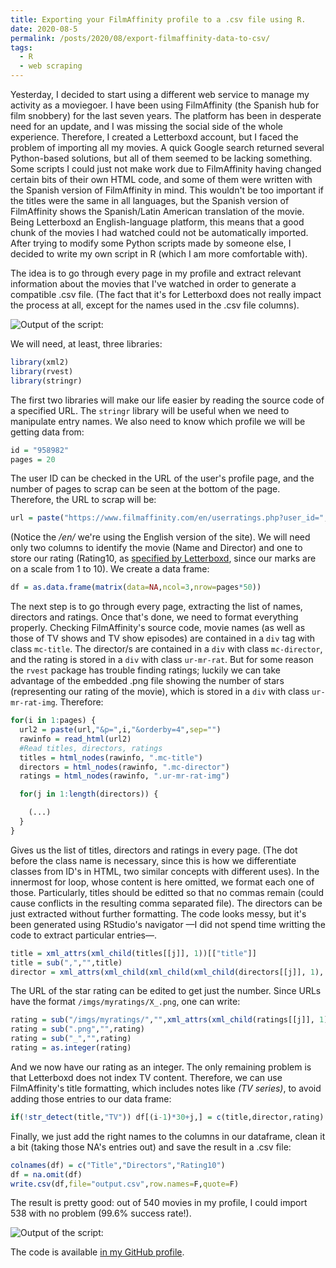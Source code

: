 ```yaml
---
title: Exporting your FilmAffinity profile to a .csv file using R.
date: 2020-08-5
permalink: /posts/2020/08/export-filmaffinity-data-to-csv/
tags:
  - R
  - web scraping
---
```

Yesterday, I decided to start using a different web service to manage my activity as a moviegoer. I have been using FilmAffinity (the Spanish hub for film snobbery) for the last seven years. The platform has been in desperate need for an update, and I was missing the social side of the whole experience. Therefore, I created a Letterboxd account, but I faced the problem of importing all my movies. A quick Google search returned several Python-based solutions, but all of them seemed to be lacking something. Some scripts I could just not make work due to FilmAffinity having changed certain bits of their own HTML code, and some of them were written with the Spanish version of FilmAffinity in mind. This wouldn't be too important if the titles were the same in all languages, but the Spanish version of FilmAffinity shows the Spanish/Latin American translation of the movie. Being Letterboxd an English-language platform, this means that a good chunk of the movies I had watched could not be automatically imported. After trying to modify some Python scripts made by someone else, I decided to write my own script in R (which I am more comfortable with).

The idea is to go through every page in my profile and extract relevant information about the movies that I've watched in order to generate a compatible .csv file. (The fact that it's for Letterboxd does not really impact the process at all, except for the names used in the .csv file columns).

![Output of the script:](https://github.com/malmriv/malmriv.github.io/blob/master/_posts/images/outputfile.png?raw=true)

We will need, at least, three libraries:

```r
library(xml2)
library(rvest)
library(stringr)
```

The first two libraries will make our life easier by reading the source code of a specified URL. The `stringr` library will be useful when we need to manipulate entry names. We also need to know which profile we will be getting data from:

```r
id = "958982"
pages = 20
```
The user ID can be checked in the URL of the user's profile page, and the number of pages to scrap can be seen at the bottom of the page. Therefore, the URL to scrap will be:

```r
url = paste("https://www.filmaffinity.com/en/userratings.php?user_id=",id,sep="")
```
(Notice the */en/* we're using the English version of the site). We will need only two columns to identify the movie (Name and Director) and one to store our rating (Rating10, as [specified by Letterboxd](https://letterboxd.com/about/importing-data/), since our marks are on a scale from 1 to 10). We create a data frame:

```r
df = as.data.frame(matrix(data=NA,ncol=3,nrow=pages*50))
```

The next step is to go through every page, extracting the list of names, directors and ratings. Once that's done, we need to format everything properly. Checking FilmAffinity's source code, movie names (as well as those of TV shows and TV show episodes) are contained in a `div` tag with class `mc-title`. The director/s are contained in a `div` with class `mc-director`, and the rating is stored in a `div` with class `ur-mr-rat`. But for some reason  the `rvest` package has trouble finding ratings; luckily we can take advantage of the embedded .png file showing the number of stars (representing our rating of the movie), which is stored in a `div` with class `ur-mr-rat-img`. Therefore:
 
```r
for(i in 1:pages) {
  url2 = paste(url,"&p=",i,"&orderby=4",sep="")
  rawinfo = read_html(url2)
  #Read titles, directors, ratings
  titles = html_nodes(rawinfo, ".mc-title")
  directors = html_nodes(rawinfo, ".mc-director")
  ratings = html_nodes(rawinfo, ".ur-mr-rat-img")

  for(j in 1:length(directors)) {

    (...)
  }
}
```

Gives us the list of titles, directors and ratings in every page. (The dot before the class name is necessary, since this is how we differentiate classes from ID's in HTML, two similar concepts with different uses). In the innermost for loop, whose content is here omitted, we format each one of those. Particularly, titles should be editted so that no commas remain (could cause conflicts in the resulting comma separated file). The directors can be just extracted without further formatting. The code looks messy, but it's been generated using RStudio's navigator —I did not spend time writting the code to extract particular entries—.

```r
title = xml_attrs(xml_child(titles[[j]], 1))[["title"]]
title = sub(",","",title)
director = xml_attrs(xml_child(xml_child(xml_child(directors[[j]], 1), 1), 1))[["title"]]
```

The URL of the star rating can be edited to get just the number. Since URLs have the format `/imgs/myratings/X_.png`, one can write:

```r
rating = sub("/imgs/myratings/","",xml_attrs(xml_child(ratings[[j]], 1))[["src"]])
rating = sub(".png","",rating)
rating = sub("_","",rating)
rating = as.integer(rating)
```

And we now have our rating as an integer. The only remaining problem is that Letterboxd does not index TV content. Therefore, we can use FilmAffinity's title formatting, which includes notes like *(TV series)*, to avoid adding those entries to our data frame:

```r
if(!str_detect(title,"TV")) df[(i-1)*30+j,] = c(title,director,rating)
```

Finally, we just add the right names to the columns in our dataframe, clean it a bit (taking those NA's entries out) and save the result in a .csv file:

```r
colnames(df) = c("Title","Directors","Rating10")
df = na.omit(df)
write.csv(df,file="output.csv",row.names=F,quote=F)
```

The result is pretty good: out of 540 movies in my profile, I could import 538 with no problem (99.6% success rate!).

![Output of the script:](https://github.com/malmriv/malmriv.github.io/blob/master/_posts/images/result.png?raw=true)


The code is available [in my GitHub profile](https://github.com/malmriv/r-lab/blob/master/fa-to-csv.R).
